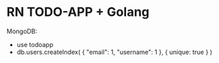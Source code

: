# RN TODO-APP + Golang

MongoDB:
  - use todoapp
  - db.users.createIndex( { "email": 1, "username": 1 }, { unique: true } )